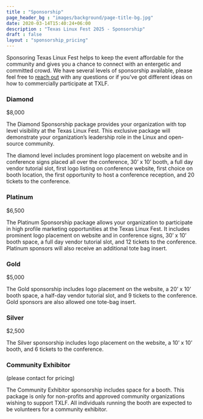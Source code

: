 ```yaml
---
title : "Sponsorship"
page_header_bg : "images/background/page-title-bg.jpg"
date: 2020-03-14T15:40:24+06:00
description : "Texas Linux Fest 2025 - Sponsorship"
draft : false
layout : "sponsorship_pricing"
---
```


Sponsoring Texas Linux Fest helps to keep the event affordable for the community and gives you a chance to connect with an entergetic and committed crowd. We have several levels of sponsorship available, please feel free to [reach out](mailto:info@texaslinuxfest.org) with any questions or if you've got different ideas on how to commercially participate at TXLF.

### Diamond

$8,000

The Diamond Sponsorship package provides your organization with top level visibility at the Texas Linux Fest. This exclusive package will demonstrate your organization’s leadership role in the Linux and open-source community.

The diamond level includes prominent logo placement on website and in conference signs placed all over the conference, 30’ x 10’ booth, a full day vendor tutorial slot, first logo listing on conference website, first choice on booth location, the first opportunity to host a conference reception, and 20 tickets to the conference.

### Platinum

$6,500

The Platinum Sponsorship package allows your organization to participate in high profile marketing opportunities at the Texas Linux Fest. It includes prominent logo placement on website and in conference signs, 30’ x 10’ booth space, a full day vendor tutorial slot, and 12 tickets to the conference.
Platinum sponsors will also receive an additional tote bag insert.

### Gold

$5,000

The Gold sponsorship includes logo placement on the website, a 20’ x 10’ booth space, a half-day vendor tutorial slot, and 9 tickets to the conference. Gold sponsors are also allowed one tote-bag insert.

### Silver

$2,500

The Silver sponsorship includes logo placement on the website, a 10’ x 10’ booth, and 6 tickets to the conference.

### Community Exhibitor

(please contact for pricing)

The Community Exhibitor sponsorship includes space for a booth. This package is only for non-profits and approved community organizations wishing to support TXLF. All individuals running the booth are expected to be volunteers for a community exhibitor.
